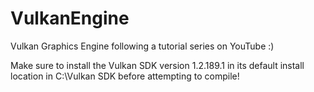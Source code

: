 # VulkanEngine
Vulkan Graphics Engine following a tutorial series on YouTube :)

Make sure to install the Vulkan SDK version 1.2.189.1 in its default install location in C:\Vulkan SDK before attempting to compile!
